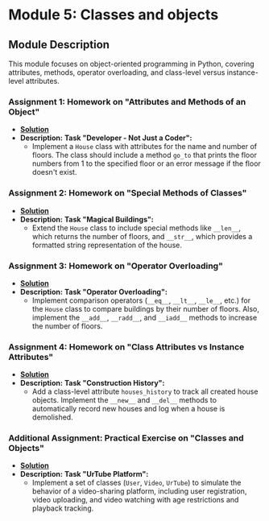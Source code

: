 # Module 5: Classes and objects

## Module Description
This module focuses on object-oriented programming in Python, covering attributes, methods, 
operator overloading, and class-level versus instance-level attributes.

### Assignment 1: Homework on "Attributes and Methods of an Object"
- **[Solution](./hw1)**
- **Description:** 
  **Task "Developer - Not Just a Coder":** 
  - Implement a `House` class with attributes for the name and number of floors. 
  The class should include a method `go_to` that prints the floor numbers from 1 to the specified floor 
  or an error message if the floor doesn't exist.

### Assignment 2: Homework on "Special Methods of Classes"
- **[Solution](./hw2)**
- **Description:** 
  **Task "Magical Buildings":** 
  - Extend the `House` class to include special methods like `__len__`, which returns the number of floors, 
  and `__str__`, which provides a formatted string representation of the house.

### Assignment 3: Homework on "Operator Overloading"
- **[Solution](./hw3)**
- **Description:** 
  **Task "Operator Overloading":** 
  - Implement comparison operators (`__eq__`, `__lt__`, `__le__`, etc.) 
  for the `House` class to compare buildings by their number of floors. 
  Also, implement the `__add__`, `__radd__`, and `__iadd__` methods to increase the number of floors.

### Assignment 4: Homework on "Class Attributes vs Instance Attributes"
- **[Solution](./hw4)**
- **Description:** 
  **Task "Construction History":** 
  - Add a class-level attribute `houses_history` to track all created house objects. 
  Implement the `__new__` and `__del__` methods to automatically record new houses and log when a house is demolished.

### Additional Assignment: Practical Exercise on "Classes and Objects"
- **[Solution](./hw5)**
- **Description:** 
  **Task "UrTube Platform":** 
  - Implement a set of classes (`User`, `Video`, `UrTube`) to simulate the behavior of a video-sharing platform, 
  including user registration, video uploading, and video watching with age restrictions and playback tracking.
